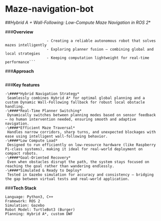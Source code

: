 # **Maze-navigation-bot**
\##**Hybrid A* + Wall-Following: Low-Compute Maze Navigation in ROS 2**

\###**Overview**
```This project is my submission for the ROS Navigator challenge.Maze navigation is a foundational challenge in robotics that tests real-time planning, path execution, and local decision-making under uncertainty. This project was built with a focus on:
                   - Creating a reliable autonomous robot that solves mazes intelligently
                   - Exploring planner fusion — combining global and local strategies
                   - Keeping computation lightweight for real-time performance```
```

\###**Approach**
```The robot starts by following a smooth path generated by Hybrid A*. A central node monitors progress in real-time. If the path gets blocked or fails, the system automatically switches to wall-following to keep moving through the maze. Once a clear path is found again, it resumes Hybrid A*, ensuring both intelligence and resilience during navigation.
```

\###**Key features**
```
-\####*Hybrid Navigation Strategy*
 Seamlessly combines Hybrid A* for optimal global planning and a custom Dynamic Wall-Following fallback for robust local obstacle handling.
-\####*Real-Time Planner Switching*
 Dynamically switches between planning modes based on sensor feedback — no human intervention needed, ensuring smooth and adaptive navigation.
-\####*Efficient Maze Traversal*
 Handles narrow corridors, sharp turns, and unexpected blockages with ease using intelligent wall-following behavior.
-\####*Low Compute Load*
 Designed to run efficiently on low-resource hardware (like Raspberry Pi-class systems), making it ideal for real-world deployment on compact robots.
-\####*Goal-Oriented Recovery*
 Even when obstacles disrupt the path, the system stays focused on reaching the goal rather than wandering endlessly.
-\####*Simulated & Ready to Deploy*
 Tested in Gazebo simulation for accuracy and consistency — bridging the gap between virtual tests and real-world application.
```
\###**Tech Stack**
```
Language: Python3, C++
Framework: ROS 2
Simulation: Gazebo
Robot Model: TurtleBot3 (Burger)
Planning: Hybrid A*, custom DWF
```








